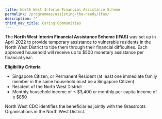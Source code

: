 ```yaml
---
title: North West Interim Financial Assistance Scheme
permalink: /programmes/assisting-the-needy/ifas/
description: ""
third_nav_title: Caring Communities
---
```

The **North West Interim Financial Assistance Scheme (IFAS)** was set up in April 2022 to provide temporary assistance to vulnerable residents in the North West District to tide them through their financial difficulties. Each approved household will receive up to $500 monetary assistance per financial year.   
  
**Eligibility Criteria**  

*   Singapore Citizen, or Permanent Resident (at least one immediate family member in the same household must be a Singapore Citizen)
*   Resident of the North West District 
*   Monthly household income of ≤ $3,400 or monthly per capita Income of ≤ $850

North West CDC identifies the beneficiaries jointly with the Grassroots Organisations in the North West District.